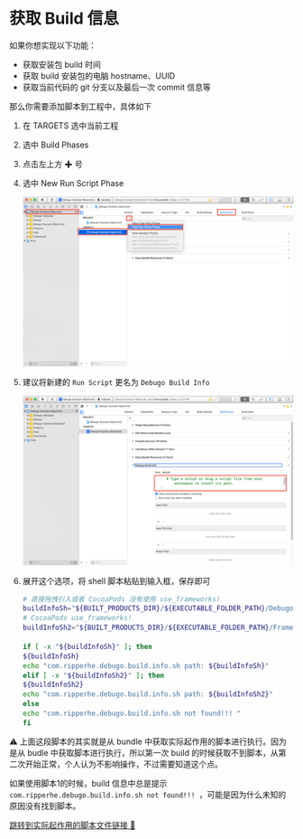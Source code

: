 # 获取 Build 信息

如果你想实现以下功能：

* 获取安装包 build 时间
* 获取 build 安装包的电脑 hostname、UUID
* 获取当前代码的 git 分支以及最后一次 commit 信息等

那么你需要添加脚本到工程中，具体如下

1. 在 TARGETS 选中当前工程
2. 选中 Build Phases
3. 点击左上方 ✚ 号
4. 选中 New Run Script Phase

	![](_media/build-info-1.png)
5. 建议将新建的 `Run Script` 更名为 `Debugo Build Info`

	![](_media/build-info-2.png)
6. 展开这个选项，将 shell 脚本粘贴到输入框，保存即可

	```bash
	# 直接拖拽引入或者 CocoaPods 没有使用 use_frameworks!
	buildInfoSh="${BUILT_PRODUCTS_DIR}/${EXECUTABLE_FOLDER_PATH}/Debugo.bundle/com.ripperhe.debugo.build.info.sh"
	# CocoaPods use_frameworks!
	buildInfoSh2="${BUILT_PRODUCTS_DIR}/${EXECUTABLE_FOLDER_PATH}/Frameworks/Debugo.framework/Debugo.bundle/com.ripperhe.debugo.build.info.sh"
	
	if [ -x "${buildInfoSh}" ]; then
	${buildInfoSh}
	echo "com.ripperhe.debugo.build.info.sh path: ${buildInfoSh}"
	elif [ -x "${buildInfoSh2}" ]; then
	${buildInfoSh2}
	echo "com.ripperhe.debugo.build.info.sh path: ${buildInfoSh2}"
	else
	echo "com.ripperhe.debugo.build.info.sh not found!!! "
	fi
	```

⚠️ 上面这段脚本的其实就是从 bundle 中获取实际起作用的脚本进行执行。因为是从 budle 中获取脚本进行执行，所以第一次 build 的时候获取不到脚本，从第二次开始正常，个人认为不影响操作，不过需要知道这个点。

如果使用脚本1的时候，build 信息中总是提示 `com.ripperhe.debugo.build.info.sh not found!!! `，可能是因为什么未知的原因没有找到脚本。

[跳转到实际起作用的脚本文件链接 🚀](https://github.com/ripperhe/Debugo/blob/master/Debugo/Assets/Debugo.bundle/com.ripperhe.debugo.build.info.sh)
